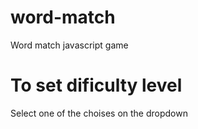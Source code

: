 # word-match
Word match javascript game


# To set dificulty level
Select one of the choises on the dropdown
